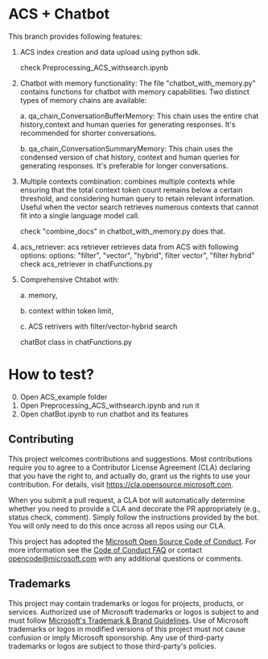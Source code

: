 # ACS + Chatbot

This branch provides following features: 
1. ACS index creation and data upload using python sdk.

    check Preprocessing_ACS_withsearch.ipynb

2. Chatbot with memory functionality: The file "chatbot_with_memory.py" contains functions for chatbot with memory capabilities. Two distinct types of memory chains are available:

    a. qa_chain_ConversationBufferMemory: This chain uses the entire chat history,context and human queries for generating responses. It's recommended for shorter conversations.

    b. qa_chain_ConversationSummaryMemory: This chain uses the condensed version of chat history, context and human queries for generating responses. It's preferable for longer conversations.


3. Multiple contexts combination: combines multiple contexts while ensuring that the total context token count remains below a certain threshold, and considering human query to retain relevant information. Useful when the vector search retrieves numerous contexts that cannot fit into a single language model call. 

    check "combine_docs" in chatbot_with_memory.py does that. 


4. acs_retriever: 
acs retriever retrieves data from ACS with following options:
options: "filter", "vector", "hybrid", filter vector", "filter hybrid"
      check acs_retriever in chatFunctions.py

5. Comprehensive Chtabot with:

    a. memory, 
    
    b. context within token limit, 
    
    c. ACS retrivers with filter/vector-hybrid search

    chatBot class in chatFunctions.py




# How to test?
0. Open ACS_example folder
1. Open Preprocessing_ACS_withsearch.ipynb and run it
2. Open chatBot.ipynb to run chatbot and its features




## Contributing

This project welcomes contributions and suggestions.  Most contributions require you to agree to a
Contributor License Agreement (CLA) declaring that you have the right to, and actually do, grant us
the rights to use your contribution. For details, visit https://cla.opensource.microsoft.com.

When you submit a pull request, a CLA bot will automatically determine whether you need to provide
a CLA and decorate the PR appropriately (e.g., status check, comment). Simply follow the instructions
provided by the bot. You will only need to do this once across all repos using our CLA.

This project has adopted the [Microsoft Open Source Code of Conduct](https://opensource.microsoft.com/codeofconduct/).
For more information see the [Code of Conduct FAQ](https://opensource.microsoft.com/codeofconduct/faq/) or
contact [opencode@microsoft.com](mailto:opencode@microsoft.com) with any additional questions or comments.

## Trademarks

This project may contain trademarks or logos for projects, products, or services. Authorized use of Microsoft 
trademarks or logos is subject to and must follow 
[Microsoft's Trademark & Brand Guidelines](https://www.microsoft.com/en-us/legal/intellectualproperty/trademarks/usage/general).
Use of Microsoft trademarks or logos in modified versions of this project must not cause confusion or imply Microsoft sponsorship.
Any use of third-party trademarks or logos are subject to those third-party's policies.
